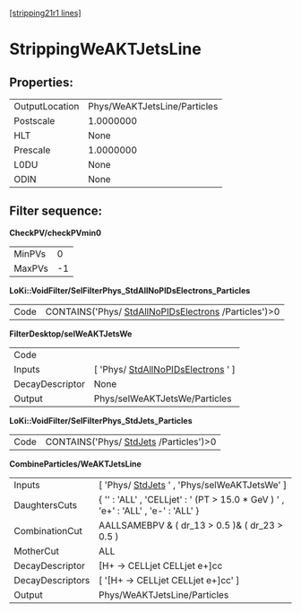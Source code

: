 [[stripping21r1 lines]](./stripping21r1-index)

# StrippingWeAKTJetsLine

## Properties:

|                |                              |
|----------------|------------------------------|
| OutputLocation | Phys/WeAKTJetsLine/Particles |
| Postscale      | 1.0000000                    |
| HLT            | None                         |
| Prescale       | 1.0000000                    |
| L0DU           | None                         |
| ODIN           | None                         |

## Filter sequence:

**CheckPV/checkPVmin0**

|        |     |
|--------|-----|
| MinPVs | 0   |
| MaxPVs | -1  |

**LoKi::VoidFilter/SelFilterPhys_StdAllNoPIDsElectrons_Particles**

|      |                                                                                                |
|------|------------------------------------------------------------------------------------------------|
| Code | CONTAINS('Phys/ [StdAllNoPIDsElectrons](./stripping21r1-stdallnopidselectrons) /Particles')\>0 |

**FilterDesktop/selWeAKTJetsWe**

|                 |                                                                               |
|-----------------|-------------------------------------------------------------------------------|
| Code            |                                                                               |
| Inputs          | [ 'Phys/ [StdAllNoPIDsElectrons](./stripping21r1-stdallnopidselectrons) ' ] |
| DecayDescriptor | None                                                                          |
| Output          | Phys/selWeAKTJetsWe/Particles                                                 |

**LoKi::VoidFilter/SelFilterPhys_StdJets_Particles**

|      |                                                                    |
|------|--------------------------------------------------------------------|
| Code | CONTAINS('Phys/ [StdJets](./stripping21r1-stdjets) /Particles')\>0 |

**CombineParticles/WeAKTJetsLine**

|                  |                                                                                     |
|------------------|-------------------------------------------------------------------------------------|
| Inputs           | [ 'Phys/ [StdJets](./stripping21r1-stdjets) ' , 'Phys/selWeAKTJetsWe' ]           |
| DaughtersCuts    | { '' : 'ALL' , 'CELLjet' : ' (PT \> 15.0 \* GeV ) ' , 'e+' : 'ALL' , 'e-' : 'ALL' } |
| CombinationCut   | AALLSAMEBPV & ( dr_13 \> 0.5 )& ( dr_23 \> 0.5 )                                    |
| MotherCut        | ALL                                                                                 |
| DecayDescriptor  | [H+ -\> CELLjet CELLjet e+]cc                                                     |
| DecayDescriptors | [ '[H+ -\> CELLjet CELLjet e+]cc' ]                                             |
| Output           | Phys/WeAKTJetsLine/Particles                                                        |

